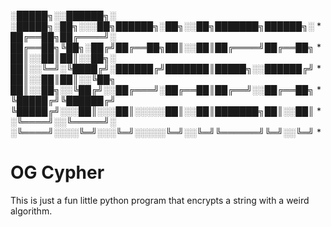 ░█████╗░░██████╗░  ░█████╗░██╗░░░██╗██████╗░██╗░░██╗███████╗██████╗░ *
██╔══██╗██╔════╝░  ██╔══██╗╚██╗░██╔╝██╔══██╗██║░░██║██╔════╝██╔══██╗ *
██║░░██║██║░░██╗░  ██║░░╚═╝░╚████╔╝░██████╔╝███████║█████╗░░██████╔╝ *
██║░░██║██║░░╚██╗  ██║░░██╗░░╚██╔╝░░██╔═══╝░██╔══██║██╔══╝░░██╔══██╗ *
╚█████╔╝╚██████╔╝  ╚█████╔╝░░░██║░░░██║░░░░░██║░░██║███████╗██║░░██║ *
░╚════╝░░╚═════╝░  ░╚════╝░░░░╚═╝░░░╚═╝░░░░░╚═╝░░╚═╝╚══════╝╚═╝░░╚═╝ *

# OG Cypher

This is just a fun little python program that encrypts a string with a weird algorithm.
